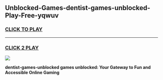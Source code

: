 
## Unblocked-Games-dentist-games-unblocked-Play-Free-yqwuv
<h3>
<a href="https://premium76.site?title=dentist-games-unblocked&ref=18A1">CLICK TO PLAY</a></h3>
<hr>

<h3>
<a href="https://premium76.site?title=dentist-games-unblocked&ref=18A1">CLICK 2 PLAY</a>
  
</h3>

<a href="https://premium76.site?title=dentist-games-unblocked&ref=18A1"><img src="https://clearcache.store/games.png"></a>


**dentist-games-unblocked games unblocked: Your Gateway to Fun and Accessible Online Gaming**
